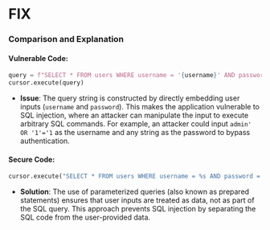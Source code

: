 # FIX

### Comparison and Explanation

#### Vulnerable Code:

```python
query = f"SELECT * FROM users WHERE username = '{username}' AND password = '{password}'"
cursor.execute(query)
```

- **Issue**: The query string is constructed by directly embedding user inputs (`username` and `password`). This makes the application vulnerable to SQL injection, where an attacker can manipulate the input to execute arbitrary SQL commands. For example, an attacker could input `admin' OR '1'='1` as the username and any string as the password to bypass authentication.

#### Secure Code:

```python
cursor.execute("SELECT * FROM users WHERE username = %s AND password = %s", (username, password))
```

- **Solution**: The use of parameterized queries (also known as prepared statements) ensures that user inputs are treated as data, not as part of the SQL query. This approach prevents SQL injection by separating the SQL code from the user-provided data.
